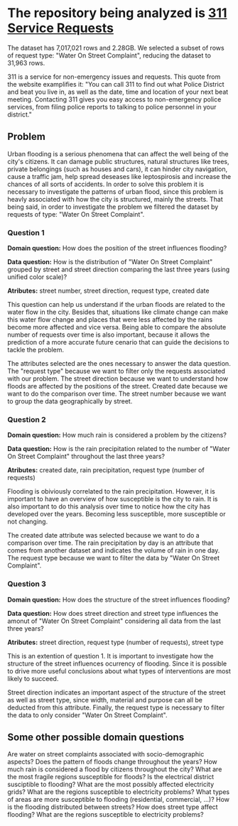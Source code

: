 # The repository being analyzed is [311 Service Requests](https://data.cityofchicago.org/Service-Requests/311-Service-Requests/v6vf-nfxy/data)  

The dataset has 7,017,021 rows and 2.28GB. We selected a subset of rows of request type: "Water On Street Complaint", reducing the dataset to 31,963 rows.
 
311 is a service for non-emergency issues and requests. This quote from the website examplifies it: "You can call 311 to find out what Police District and beat you live in, as well as the date, time and location of your next beat meeting. Contacting 311 gives you easy access to non-emergency police services, from filing police reports to talking to police personnel in your district."

## Problem

Urban flooding is a serious phenomena that can affect the well being of the city's citizens. It can damage public structures, natural structures like trees, private belongings (such as houses and cars), it can hinder city navigation, cause a traffic jam, help spread deseases like leptospirosis and increase the chances of all sorts of accidents. In order to solve this problem it is necessary to investigate the patterns of urban flood, since this problem is heavly associated with how the city is structured, mainly the streets. That being said, in order to investigate the problem we filtered the dataset by requests of type: "Water On Street Complaint".  

### Question 1

**Domain question:** How does the position of the street influences flooding?

**Data question:** How is the distribution of "Water On Street Complaint" grouped by street and street direction comparing the last three years (using unified color scale)?

**Atributes:** street number, street direction, request type, created date

This question can help us understand if the urban floods are related to the water flow in the city. Besides that, situations like climate change can make this water flow change and places that were less affected by the rains become more affected and vice versa. Being able to compare the absolute number of requests over time is also important, because it allows the prediction of a more accurate future cenario that can guide the decisions to tackle the problem.

The attributes selected are the ones necessary to answer the data question. The "request type" because we want to filter only the requests associated with our problem. The street direction because we want to understand how floods are affected by the positions of the street. Created date because we want to do the comparison over time. The street number because we want to group the data geographically by street.

### Question 2

**Domain question:** How much rain is considered a problem by the citizens?

**Data question:** How is the rain precipitation related to the number of "Water On Street Complaint" throughout the last three years?

**Atributes:** created date, rain precipitation, request type (number of requests) 

Flooding is obiviously correlated to the rain precipitation. However, it is important to have an overview of how susceptible is the city to rain. It is also important to do this analysis over time to notice how the city has developed over the years. Becoming less susceptible, more susceptible or not changing.

The created date attribute was selected because we want to do a comparison over time. The rain precipitation by day is an attribute that comes from another dataset and indicates the volume of rain in one day. The request type because we want to filter the data by "Water On Street Complaint".

### Question 3

**Domain question:** How does the structure of the street influences flooding?

**Data question:** How does street direction and street type influences the amonut of "Water On Street Complaint" considering all data from the last three years?

**Atributes:** street direction, request type (number of requests), street type

This is an extention of question 1. It is important to investigate how the structure of the street influences ocurrency of flooding. Since it is possible to drive more useful conclusions about what types of interventions are most likely to succeed.

Street direction indicates an important aspect of the structure of the street as well as street type, since width, material and purpose can all be deducted from this attribute. Finally, the request type is necessary to filter the data to only consider "Water On Street Complaint".

## Some other possible domain questions

Are water on street complaints associated with socio-demographic aspects?
Does the pattern of floods change throughout the years?
How much rain is considered a flood by citizens throughout the city?
What are the most fragile regions susceptible for floods?
Is the electrical district susciptible to flooding?
What are the most possibly affected electricity grids?
What are the regions susceptible to electricity problems?
What types of areas are more susceptible to flooding (residential, commercial, ...)?
How is the flooding distributed between streets? 
How does street type affect flooding?
What are the regions susceptible to electricity problems?